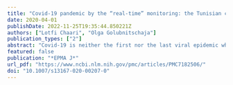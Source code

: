 ```yaml
---
title: "Covid-19 pandemic by the “real-time” monitoring: the Tunisian case and lessons for global epidemics in the context of 3PM strategies"
date: 2020-04-01
publishDate: 2022-11-25T19:35:44.850221Z
authors: ["Lotfi Chaari", "Olga Golubnitschaja"]
publication_types: ["2"]
abstract: "Covid-19 is neither the first nor the last viral epidemic which societies around the world are, were and will be affected by. Which lessons should be taken from the current pandemic situation? The Covid-19 disease is still not well characterised, and many research teams all over the world are working on prediction of the epidemic scenario, protective measures to populations and sub-populations, therapeutic and vaccination issues, amongst others. Contextually, countries with currently low numbers of Covid-19-infected individuals such as Tunisia are intended to take lessons from those countries which already reached the exponential phase of the infection distribution as well as from those which have the exponential phase behind them and record a minor number of new cases such as China. To this end, in Tunisia, the pandemic wave has started with a significant delay compared with Europe, the main economic partner of the country. In this paper, we do analyse the current pandemic situation in this country by studying the infection evolution and considering potential protective strategies to prevent a pandemic scenario. The model is predictive based on a large number of undetected Covid-19 cases that is particularly true for some country regions such as Sfax. Infection distribution and mortality rate analysis demonstrate a highly heterogeneous picture over the country. Qualitative and quantitative comparative analysis leads to a conclusion that the reliable “real-time” monitoring based on the randomised laboratory tests is the optimal predictive strategy to create the most effective evidence-based preventive measures. In contrast, lack of tests may lead to incorrect political decisions causing either unnecessary over-protection of the population that is risky for a long-term economic recession, or under-protection of the population leading to a post-containment pandemic rebound. Recommendations are provided in the context of advanced predictive, preventive and personalised (3P) medical approach."
featured: false
publication: "*EPMA J*"
url_pdf: "https://www.ncbi.nlm.nih.gov/pmc/articles/PMC7182506/"
doi: "10.1007/s13167-020-00207-0"
---
```


